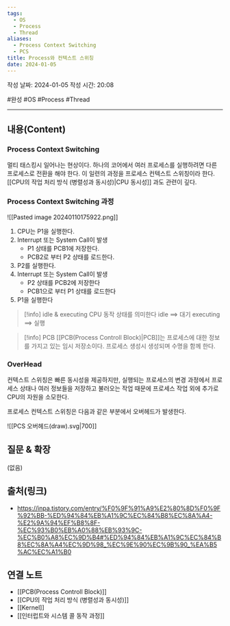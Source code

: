 ```yaml
---
tags:
  - OS
  - Process
  - Thread
aliases:
  - Process Context Switching
  - PCS
title: Process와 컨텍스트 스위칭
date: 2024-01-05
---
```

작성 날짜: 2024-01-05
작성 시간: 20:08

#완성 #OS #Process #Thread 

----
## 내용(Content)
### Process Context Switching
멀티 태스킹시 일어나는 현상이다. 하나의 코어에서 여러 프로세스를 실행하려면 다른 프로세스로 전환을 해야 한다. 이 일련의 과정을 프로세스 컨텍스트 스위칭이라 한다. [[CPU의 작업 처리 방식 (병렬성과 동시성)|CPU 동시성]]
과도 관련이 깊다.

### Process Context Switching 과정
![[Pasted image 20240110175922.png]]

1. CPU는 P1을 실행한다.
2. Interrupt 또는 System Call이 발생
	- P1 상태를 PCB1에 저장한다.
	- PCB2로 부터 P2 상태를 로드한다.
3. P2를 실행한다.
4. Interrupt 또는 System Call이 발생
	- P2 상태를 PCB2에 저장한다
	- PCB1으로 부터 P1 상태를 로드한다
5. P1을 실행한다

>[!info] idle & executing
>CPU 동작 상태를 의미한다
>idle ==> 대기
>executing ==> 실행
>

>[!info] PCB
>[[PCB(Process Controll Block)|PCB]]는 프로세스에 대한 정보를 가지고 있는 임시 저장소이다. 프로세스 생성시 생성되며 수명을 함께 한다. 


### OverHead
컨텍스트 스위칭은 빠른 동시성을 제공하지만, 실행되는 프로세스의 변경 과정에서 프로세스 상태나 여러 정보들을 저장하고 불러오는 작업 때문에 프로세스 작업 외에 추가로 CPU의 자원을 소모한다.

프로세스 컨텍스트 스위칭은 다음과 같은 부분에서 오버헤드가 발생한다.

![[PCS 오버헤드(draw).svg|700]]


## 질문 & 확장

(없음)

## 출처(링크)
- https://inpa.tistory.com/entry/%F0%9F%91%A9%E2%80%8D%F0%9F%92%BB-%ED%94%84%EB%A1%9C%EC%84%B8%EC%8A%A4-%E2%9A%94%EF%B8%8F-%EC%93%B0%EB%A0%88%EB%93%9C-%EC%B0%A8%EC%9D%B4#%ED%94%84%EB%A1%9C%EC%84%B8%EC%8A%A4%EC%9D%98_%EC%9E%90%EC%9B%90_%EA%B5%AC%EC%A1%B0


## 연결 노트
- [[PCB(Process Controll Block)]]
- [[CPU의 작업 처리 방식 (병렬성과 동시성)]]
- [[Kernel]]
- [[인터럽트와 시스템 콜 동작 과정]]






